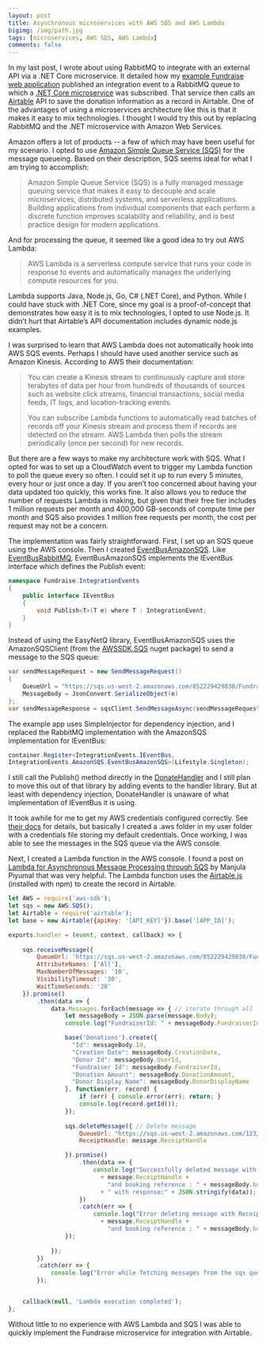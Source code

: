 ```yaml
---
layout: post
title: Asynchronous microservices with AWS SQS and AWS Lambda
bigimg: /img/path.jpg
tags: [microservices, AWS SQS, AWS Lambda]
comments: false
---
```


In my last post, I wrote about using RabbitMQ to integrate with an external API via a .NET Core microservice. 
It detailed how my [example Fundraise web application](https://github.com/alindgren/Fundraise) published an 
integration event to a RabbitMQ queue to which a 
[.NET Core microservice](https://github.com/alindgren/Fundraise.AirtableIntegration) was subscribed. 
That service then calls an [Airtable](https://airtable.com/invite/r/COvTRNbi) API to save the donation 
information as a record in Airtable. One of the advantages of using a microservices architecture like this is 
that it makes it easy to mix technologies. I thought I would try this out by replacing RabbitMQ and the .NET 
microservice with Amazon Web Services.

Amazon offers a lot of products -- a few of which may have been useful for my scenario. I opted to use 
[Amazon Simple Queue Service (SQS)](https://aws.amazon.com/sqs/) for the message queueing. Based on their 
description, SQS seems ideal for what I am trying to accomplish:

> Amazon Simple Queue Service (SQS) is a fully managed message queuing service that makes it easy to decouple and scale microservices, distributed systems, and serverless applications. Building applications from individual components that each perform a discrete function improves scalability and reliability, and is best practice design for modern applications.

And for processing the queue, it seemed like a good idea to try out AWS Lambda:

> AWS Lambda is a serverless compute service that runs your code in response to events and automatically manages the underlying compute resources for you.

Lambda supports Java, Node.js, Go, C# (.NET Core), and Python. While I could have stuck with .NET Core, since my goal is a proof-of-concept that demonstrates how easy it is to mix technologies, I opted to use Node.js. It didn’t hurt that Airtable’s API documentation includes dynamic node.js examples.

I was surprised to learn that AWS Lambda does not automatically hook into AWS SQS events. Perhaps I should have used another service such as Amazon Kinesis. According to AWS their documentation:

> You can create a Kinesis stream to continuously capture and store terabytes of data per hour from hundreds of thousands of sources such as website click streams, financial transactions, social media feeds, IT logs, and location-tracking events.
> 
> You can subscribe Lambda functions to automatically read batches of records off your Kinesis stream and process them if records are detected on the stream. AWS Lambda then polls the stream periodically (once per second) for new records.

But there are a few ways to make my architecture work with SQS. What I opted for was to set up a CloudWatch event to trigger my Lambda function to poll the queue every so often. I could set it up to run every 5 minutes, every hour or just once a day. If you aren’t too concerned about having your data updated too quickly, this works fine. It also allows you to reduce the number of requests Lambda is making, but given that their free tier includes 1 million requests per month and 400,000 GB-seconds of compute time per month and SQS also provides 1 million free requests per month, the cost per request may not be a concern.

The implementation was fairly straightforward. First, I set up an SQS queue using the AWS console. Then I created [EventBusAmazonSQS](https://github.com/alindgren/Fundraise/blob/master/Fundraise.IntegrationEvents.AmazonSQS/EventBusAmazonSQS.cs). Like [EventBusRabbitMQ](https://github.com/alindgren/Fundraise/blob/master/Fundraise.IntegrationEvents.RabbitMQ/EventBusRabbitMQ.cs), EventBusAmazonSQS implements the IEventBus interface which defines the Publish event:

```csharp
namespace Fundraise.IntegrationEvents
{
    public interface IEventBus
    {
        void Publish<T>(T e) where T : IntegrationEvent;
    }
}
```

Instead of using the EasyNetQ library, EventBusAmazonSQS uses the AmazonSQSClient (from the [AWSSDK.SQS](https://www.nuget.org/packages/AWSSDK.SQS/) nuget package) to send a message to the SQS queue:

```csharp
var sendMessageRequest = new SendMessageRequest()
{
    QueueUrl = "https://sqs.us-west-2.amazonaws.com/852229429830/FundraiseDonations",
    MessageBody = JsonConvert.SerializeObject(e)
};
var sendMessageResponse = sqsClient.SendMessageAsync(sendMessageRequest);
```

The example app uses SimpleInjector for dependency injection, and I replaced the RabbitMQ implementation with the AmazonSQS implementation for IEventBus:

```csharp
container.Register<IntegrationEvents.IEventBus, 
IntegrationEvents.AmazonSQS.EventBusAmazonSQS>(Lifestyle.Singleton);
```

I still call the Publish() method directly in the [DonateHandler](https://github.com/alindgren/Fundraise/blob/master/Fundraise.RequestHandlers.InProcess/DonateHandler.cs) and I still plan to move this out of that library by adding events to the handler library. But at least with dependency injection, DonateHandler is unaware of what implementation of IEventBus it is using.

It took awhile for me to get my AWS credentials configured correctly. See [their docs](https://docs.aws.amazon.com/sdk-for-net/v3/developer-guide/net-dg-config-creds.html) for details, but basically I created a .aws folder in my user folder with a credentials file storing my default credentials. Once working, I was able to see the messages in the SQS queue via the AWS console.

Next, I created a Lambda function in the AWS console. I found a post on [Lambda for Asynchronous Message Processing through SQS](https://medium.com/@manjulapiyumal/lambda-for-asynchronous-message-processing-through-sqs-9b798a6c509c) by Manjula Piyumal that was very helpful. The Lambda function uses the [Airtable.js](https://github.com/airtable/airtable.js) (installed with npm) to create the record in Airtable.

```javascript
let AWS = require('aws-sdk');
let sqs = new AWS.SQS();
let Airtable = require('airtable');
let base = new Airtable({apiKey: '[API_KEY]'}).base('[APP_ID]');

exports.handler = (event, context, callback) => {
    
    sqs.receiveMessage({
        QueueUrl: 'https://sqs.us-west-2.amazonaws.com/852229429830/FundraiseDonations',
        AttributeNames: ['All'],
        MaxNumberOfMessages: '10',
        VisibilityTimeout: '30',
        WaitTimeSeconds: '20'
    }).promise()
        .then(data => {
            data.Messages.forEach(message => { // iterate through all  fetched messages
                let messageBody = JSON.parse(message.Body);
                console.log("FundraiserId: " + messageBody.FundraiserId);

                base('Donations').create({
                  "Id": messageBody.Id,
                  "Creation Date": messageBody.CreationDate,
                  "Donor Id": messageBody.UserId,
                  "Fundraiser Id": messageBody.FundraiserId,
                  "Donation Amount": messageBody.DonationAmount,
                  "Donor Display Name": messageBody.DonorDisplayName
                }, function(err, record) {
                    if (err) { console.error(err); return; }
                    console.log(record.getId());
                });
            
                sqs.deleteMessage({ // Delete message
                    QueueUrl: "https://sqs.us-west-2.amazonaws.com/123/Donations",
                    ReceiptHandle: message.ReceiptHandle

                }).promise()
                    .then(data => {
                        console.log("Successfully deleted message with ReceiptHandle : " 
                          + message.ReceiptHandle +
                            "and booking reference : " + messageBody.bookingRef 
                          + " with response:" + JSON.stringify(data));
                    })
                    .catch(err => {
                        console.log("Error deleting message with ReceiptHandle: " 
                          + message.ReceiptHandle +
                            "and booking reference : " + messageBody.bookingRef, err);
                });
                
            });
        })
        .catch(err => {
            console.log("Error while fetching messages from the sqs queue", err);
        });


    callback(null, 'Lambda execution completed');
};
```

Without little to no experience with AWS Lambda and SQS I was able to quickly implement the Fundraise microservice for integration with Airtable.

